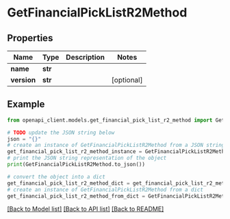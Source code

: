 # GetFinancialPickListR2Method


## Properties

Name | Type | Description | Notes
------------ | ------------- | ------------- | -------------
**name** | **str** |  | 
**version** | **str** |  | [optional] 

## Example

```python
from openapi_client.models.get_financial_pick_list_r2_method import GetFinancialPickListR2Method

# TODO update the JSON string below
json = "{}"
# create an instance of GetFinancialPickListR2Method from a JSON string
get_financial_pick_list_r2_method_instance = GetFinancialPickListR2Method.from_json(json)
# print the JSON string representation of the object
print(GetFinancialPickListR2Method.to_json())

# convert the object into a dict
get_financial_pick_list_r2_method_dict = get_financial_pick_list_r2_method_instance.to_dict()
# create an instance of GetFinancialPickListR2Method from a dict
get_financial_pick_list_r2_method_from_dict = GetFinancialPickListR2Method.from_dict(get_financial_pick_list_r2_method_dict)
```
[[Back to Model list]](../README.md#documentation-for-models) [[Back to API list]](../README.md#documentation-for-api-endpoints) [[Back to README]](../README.md)


